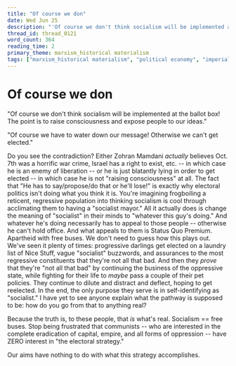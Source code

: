 ```yaml
---
title: "Of course we don"
date: Wed Jun 25
description: "'Of course we don't think socialism will be implemented at the ballot box! The point is to raise consciousness and expose people to our ideas."
thread_id: thread_0121
word_count: 364
reading_time: 2
primary_theme: marxism_historical materialism
tags: ["marxism_historical materialism", "political economy", "imperialism_colonialism", "dialectics", "covid_public health politics"]
---
```


# Of course we don

"Of course we don't think socialism will be implemented at the ballot box! The point is to raise consciousness and expose people to our ideas."

"Of course we have to water down our message! Otherwise we can't get elected."

Do you see the contradiction? Either Zohran Mamdani *actually* believes Oct. 7th was a horrific war crime, Israel has a right to exist, etc. -- in which case he is an enemy of liberation -- or he is just blatantly lying in order to get elected -- in which case he is not "raising consciousness" at all. The fact that "He has to say/propose/do that or he'll lose!" is exactly why electoral politics isn't doing what you think it is. You're imagining frogboiling a reticent, regressive population into thinking socialism is cool through acclimating them to having a "socialist mayor." All it actually does is change the meaning of "socialist" in their minds to "whatever this guy's doing." And whatever he's doing necessarily has to appeal to those people -- otherwise he can't hold office. And what appeals to them is Status Quo Premium. Apartheid with free buses. We don't need to guess how this plays out. We've seen it plenty of times: progressive darlings get elected on a laundry list of Nice Stuff, vague "socialist" buzzwords, and assurances to the most regressive constituents that they're not all that bad. And then they *prove* that they're "not all that bad" by continuing the business of the oppressive state, while fighting for their life to *maybe* pass a couple of their pet policies. They continue to dilute and distract and deflect, hoping to get reelected. In the end, the only purpose they serve is in self-identifying as "socialist." I have yet to see anyone explain what the pathway is supposed to be: how do you go from that to anything real?

Because the truth is, to these people, that *is* what's real. Socialism == free buses. Stop being frustrated that communists -- who are interested in the complete eradication of capital, empire, and all forms of oppression -- have ZERO interest in "the electoral strategy."

Our aims have nothing to do with what this strategy accomplishes.